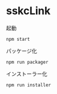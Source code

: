 sskcLink
=====
起動
```
npm start
```
パッケージ化
```
npm run packager
```
インストーラー化
```
npm run installer
```